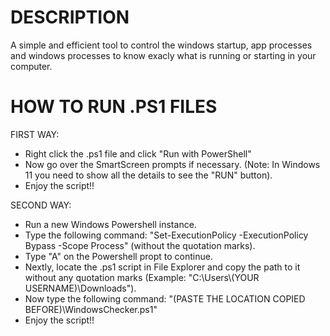 # DESCRIPTION
A simple and efficient tool to control the windows startup, app processes and windows processes to know exacly what is running or starting in your computer.

# HOW TO RUN .PS1 FILES
FIRST WAY:
- Right click the .ps1 file and click "Run with PowerShell"
- Now go over the SmartScreen prompts if necessary. (Note: In Windows 11 you need to show all the details to see the "RUN" button).
- Enjoy the script!!

SECOND WAY:
- Run a new Windows Powershell instance.
- Type the following command: "Set-ExecutionPolicy -ExecutionPolicy Bypass -Scope Process" (without the quotation marks).
- Type "A" on the Powershell propt to continue.
- Nextly, locate the .ps1 script in File Explorer and copy the path to it without any quotation marks (Example: "C:\Users\\(YOUR USERNAME)\Downloads").
- Now type the following command: "(PASTE THE LOCATION COPIED BEFORE)\WindowsChecker.ps1"
- Enjoy the script!!
